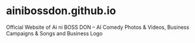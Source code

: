 # ainibossdon.github.io
Official Website of Ai ni BOSS DON – AI Comedy Photos &amp; Videos, Business Campaigns &amp; Songs and Business Logo
